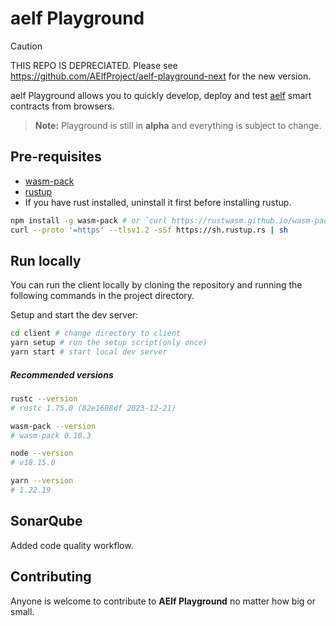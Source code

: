 # aelf Playground

> [!CAUTION]
> THIS REPO IS DEPRECIATED. Please see https://github.com/AElfProject/aelf-playground-next for the new version. 

aelf Playground allows you to quickly develop, deploy and test [aelf](https://docs.aelf.com) smart contracts from browsers.

> **Note:** Playground is still in **alpha** and everything is subject to change.

## Pre-requisites

- [wasm-pack](https://rustwasm.github.io/wasm-pack/installer/)
- [rustup](https://rustup.rs/)
- If you have rust installed, uninstall it first before installing rustup.

```sh
npm install -g wasm-pack # or `curl https://rustwasm.github.io/wasm-pack/installer/init.sh -sSf | sh`
curl --proto '=https' --tlsv1.2 -sSf https://sh.rustup.rs | sh
```

## Run locally

You can run the client locally by cloning the repository and running the following commands in the project directory.

Setup and start the dev server:

```sh
cd client # change directory to client
yarn setup # run the setup script(only once)
yarn start # start local dev server
```

##### Recommended versions

```sh
rustc --version
# rustc 1.75.0 (82e1608df 2023-12-21)

wasm-pack --version
# wasm-pack 0.10.3

node --version
# v18.15.0

yarn --version
# 1.22.19
```

## SonarQube

Added code quality workflow.

## Contributing

Anyone is welcome to contribute to **AElf Playground** no matter how big or small.
